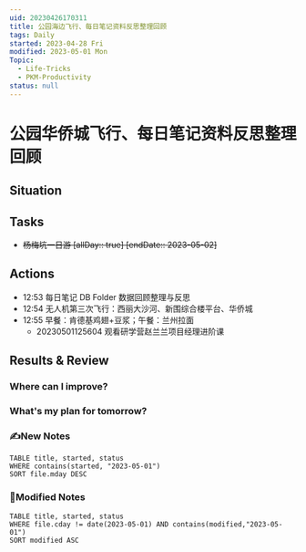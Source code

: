 ```yaml
---
uid: 20230426170311
title: 公园海边飞行、每日笔记资料反思整理回顾
tags: Daily
started: 2023-04-28 Fri
modified: 2023-05-01 Mon
Topic:
  - Life-Tricks
  - PKM-Productivity
status: null
---
```

# 公园华侨城飞行、每日笔记资料反思整理回顾
## Situation
## Tasks
- ~~杨梅坑一日游 [allDay:: true]  [endDate:: 2023-05-02]~~

## Actions
- 12:53 每日笔记 DB Folder 数据回顾整理与反思
- 12:54 无人机第三次飞行：西丽大沙河、新围综合楼平台、华侨城
- 12:55 早餐：肯德基鸡翅+豆浆；午餐：兰州拉面
    - 20230501125604 观看研学营赵兰兰项目经理进阶课

## Results & Review
### Where can I improve?
### What's my plan for tomorrow?

### ✍️New Notes

```dataview
TABLE title, started, status
WHERE contains(started, "2023-05-01")
SORT file.mday DESC
```

### 📝Modified Notes

```dataview
TABLE title, started, status
WHERE file.cday != date(2023-05-01) AND contains(modified,"2023-05-01")
SORT modified ASC
```